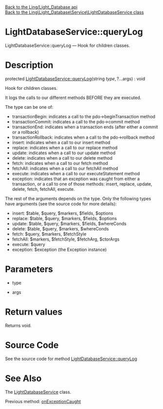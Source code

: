 [Back to the Ling/Light_Database api](https://github.com/lingtalfi/Light_Database/blob/master/doc/api/Ling/Light_Database.md)<br>
[Back to the Ling\Light_Database\Service\LightDatabaseService class](https://github.com/lingtalfi/Light_Database/blob/master/doc/api/Ling/Light_Database/Service/LightDatabaseService.md)


LightDatabaseService::queryLog
================



LightDatabaseService::queryLog — Hook for children classes.




Description
================


protected [LightDatabaseService::queryLog](https://github.com/lingtalfi/Light_Database/blob/master/doc/api/Ling/Light_Database/Service/LightDatabaseService/queryLog.md)(string $type, ?...$args) : void




Hook for children classes.

It logs the calls to our different methods BEFORE they are executed.


The type can be one of:
- transactionBegin: indicates a call to the pdo->beginTransaction method
- transactionCommit: indicates a call to the pdo->commit method
- transactionEnd: indicates when a transaction ends (after either a commit or a rollback)
- transactionRollback: indicates when a call to the pdo->rollback method
- insert: indicates when a call to our insert method
- replace: indicates when a call to our replace method
- update: indicates when a call to our update method
- delete: indicates when a call to our delete method
- fetch: indicates when a call to our fetch method
- fetchAll: indicates when a call to our fetchAll method
- execute: indicates when a call to our executeStatement method
- exception: indicates that an exception was caught from either a transaction, or a call to one of those methods:
     insert, replace, update, delete, fetch, fetchAll, execute.


The rest of the arguments depends on the type.
Only the following types have arguments (see the source code for more details):

- insert: $table, $query, $markers, $fields, $options
- replace: $table, $query, $markers, $fields, $options
- update: $table, $query, $markers, $fields, $whereConds
- delete: $table, $query, $markers, $whereConds
- fetch: $query, $markers, $fetchStyle
- fetchAll: $markers, $fetchStyle, $fetchArg, $ctorArgs
- execute: $query
- exception: $exception (the Exception instance)




Parameters
================


- type

    

- args

    


Return values
================

Returns void.








Source Code
===========
See the source code for method [LightDatabaseService::queryLog](https://github.com/lingtalfi/Light_Database/blob/master/Service/LightDatabaseService.php#L97-L198)


See Also
================

The [LightDatabaseService](https://github.com/lingtalfi/Light_Database/blob/master/doc/api/Ling/Light_Database/Service/LightDatabaseService.md) class.

Previous method: [onExceptionCaught](https://github.com/lingtalfi/Light_Database/blob/master/doc/api/Ling/Light_Database/Service/LightDatabaseService/onExceptionCaught.md)<br>

